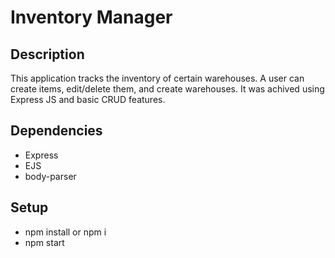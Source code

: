 # Inventory Manager

## Description

This application tracks the inventory of certain warehouses. A user can create items, edit/delete them, and create warehouses. It was achived using Express JS and basic CRUD features.

## Dependencies

- Express
- EJS
- body-parser

## Setup

- npm install or npm i
- npm start
